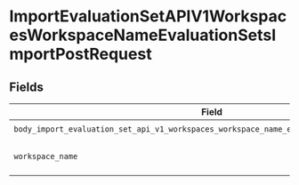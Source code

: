 # ImportEvaluationSetAPIV1WorkspacesWorkspaceNameEvaluationSetsImportPostRequest


## Fields

| Field                                                                                                                                                                                            | Type                                                                                                                                                                                             | Required                                                                                                                                                                                         | Description                                                                                                                                                                                      |
| ------------------------------------------------------------------------------------------------------------------------------------------------------------------------------------------------ | ------------------------------------------------------------------------------------------------------------------------------------------------------------------------------------------------ | ------------------------------------------------------------------------------------------------------------------------------------------------------------------------------------------------ | ------------------------------------------------------------------------------------------------------------------------------------------------------------------------------------------------ |
| `body_import_evaluation_set_api_v1_workspaces_workspace_name_evaluation_sets_import_post`                                                                                                        | [components.BodyImportEvaluationSetAPIV1WorkspacesWorkspaceNameEvaluationSetsImportPost](../../models/components/bodyimportevaluationsetapiv1workspacesworkspacenameevaluationsetsimportpost.md) | :heavy_check_mark:                                                                                                                                                                               | N/A                                                                                                                                                                                              |
| `workspace_name`                                                                                                                                                                                 | *str*                                                                                                                                                                                            | :heavy_check_mark:                                                                                                                                                                               | Type the name of the workspace.                                                                                                                                                                  |